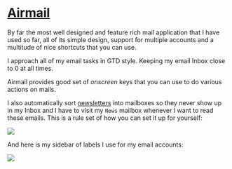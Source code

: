 # [Airmail](http://airmailapp.com)
By far the most well designed and feature rich mail application that I have used so far, all of its simple design, support for multiple accounts and a multitude of nice shortcuts that you can use.

I approach all of my email tasks in GTD style. Keeping my email Inbox close to 0 at all times.

Airmail provides good set of _onscreen_ keys that you can use to do various actions on mails.

I also automatically sort [newsletters](https://github.com/learn-anything/newsletters#readme) into mailboxes so they never show up in my Inbox and I have to visit my `News` mailbox whenever I want to read these emails. This is a rule set of how you can set it up for yourself:

![](https://i.imgur.com/amtoPea.png)

And here is my sidebar of labels I use for my email accounts:

![](https://i.imgur.com/6NK41RR.png)

